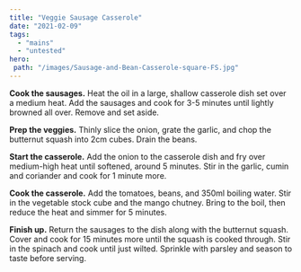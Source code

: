 ```yaml
---
title: "Veggie Sausage Casserole"
date: "2021-02-09"
tags: 
  - "mains"
  - "untested"
hero: 
 path: "/images/Sausage-and-Bean-Casserole-square-FS.jpg"
---
```


**Cook the sausages.** Heat the oil in a large, shallow casserole dish set over a medium heat. Add the sausages and cook for 3-5 minutes until lightly browned all over. Remove and set aside.

**Prep the veggies.** Thinly slice the onion, grate the garlic, and chop the butternut squash into 2cm cubes. Drain the beans.

**Start the casserole.** Add the onion to the casserole dish and fry over medium-high heat until softened, around 5 minutes. Stir in the garlic, cumin and coriander and cook for 1 minute more.

**Cook the casserole.** Add the tomatoes, beans, and 350ml boiling water. Stir in the vegetable stock cube and the mango chutney. Bring to the boil, then reduce the heat and simmer for 5 minutes.

**Finish up.** Return the sausages to the dish along with the butternut squash. Cover and cook for 15 minutes more until the squash is cooked through. Stir in the spinach and cook until just wilted. Sprinkle with parsley and season to taste before serving.
